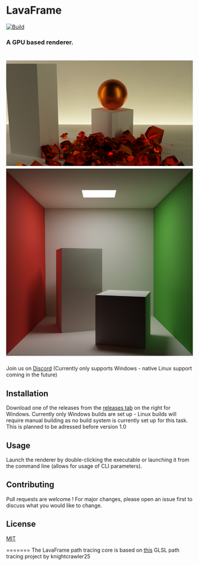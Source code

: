 # LavaFrame
[![Build](https://github.com/LavaFrame/LavaFrame/actions/workflows/msbuild.yml/badge.svg)](https://github.com/LavaFrame/LavaFrame/actions/workflows/msbuild.yml)
### A GPU based renderer.
![showcase1](showcase.jpg)
![showcase2](showcase2.jpg)
=======
Join us on [Discord](https://discord.gg/wYaHPPrb7x)
(Currently only supports Windows - native Linux support coming in the future)

## Installation
Download one of the releases from the [releases tab](https://github.com/LavaFrame/LavaFrame/releases) on the right for Windows. Currently only Windows builds are set up - Linux builds will require manual building as no build system is currently set up for this task. This is planned to be adressed before version 1.0

## Usage
Launch the renderer by double-clicking the executable or launching it from the command line (allows for usage of CLI parameters).

## Contributing
Pull requests are welcome ! For major changes, please open an issue first to discuss what you would like to change.

## License
[MIT](https://choosealicense.com/licenses/mit/)

=======
The LavaFrame path tracing core is based on [this](https://github.com/knightcrawler25/GLSL-PathTracer) GLSL path tracing project by knightcrawler25
